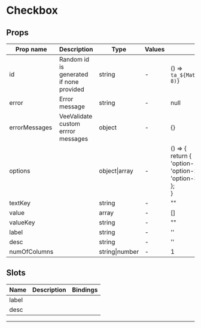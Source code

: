 # Checkbox

## Props

| Prop name     | Description                             | Type           | Values | Default                                                                                                              |
| ------------- | --------------------------------------- | -------------- | ------ | -------------------------------------------------------------------------------------------------------------------- |
| id            | Random id is generated if none provided | string         | -      | () => `ta_${Math.random().toString(12).substring(2, 8)}`                                                             |
| error         | Error message                           | string         | -      | null                                                                                                                 |
| errorMessages | VeeValidate custom errror messages      | object         | -      | {}                                                                                                                   |
| options       |                                         | object\|array  | -      | () => {<br> return {<br> 'option-1': 'Option 1',<br> 'option-2': 'Option 2',<br> 'option-3': 'Option 3',<br> };<br>} |
| textKey       |                                         | string         | -      | ""                                                                                                                   |
| value         |                                         | array          | -      | []                                                                                                                   |
| valueKey      |                                         | string         | -      | ""                                                                                                                   |
| label         |                                         | string         | -      | ''                                                                                                                   |
| desc          |                                         | string         | -      | ''                                                                                                                   |
| numOfColumns  |                                         | string\|number | -      | 1                                                                                                                    |

## Slots

| Name  | Description | Bindings |
| ----- | ----------- | -------- |
| label |             |          |
| desc  |             |          |

---
